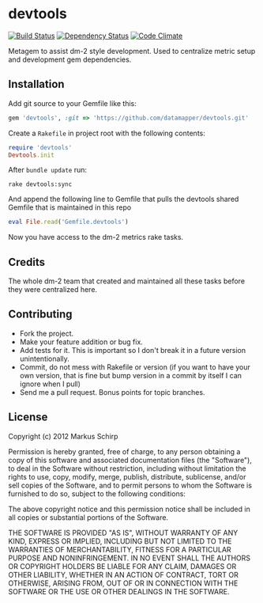 devtools
========

[![Build Status](https://secure.travis-ci.org/datamapper/devtools.png?branch=master)](http://travis-ci.org/datamapper/devtools)
[![Dependency Status](https://gemnasium.com/datamapper/devtools.png)](https://gemnasium.com/datamapper/devtools)
[![Code Climate](https://codeclimate.com/badge.png)](https://codeclimate.com/github/datamapper/devtools)

Metagem to assist dm-2 style development.
Used to centralize metric setup and development gem dependencies.

Installation
------------

Add git source to your Gemfile like this:

```ruby
gem 'devtools', :git => 'https://github.com/datamapper/devtools.git'
```

Create a ``Rakefile`` in project root with the following contents:

```ruby
require 'devtools'
Devtools.init
```

After ``bundle update`` run:
```
rake devtools:sync
```

And append the following line to Gemfile that pulls the devtools shared Gemfile 
that is maintained in this repo

```ruby
eval File.read('Gemfile.devtools')
```

Now you have access to the dm-2 metrics rake tasks.

Credits
-------

The whole dm-2 team that created and maintained all these tasks before they were centralized here.

Contributing
-------------

* Fork the project.
* Make your feature addition or bug fix.
* Add tests for it. This is important so I don't break it in a
  future version unintentionally.
* Commit, do not mess with Rakefile or version
  (if you want to have your own version, that is fine but bump version in a commit by itself I can ignore when I pull)
* Send me a pull request. Bonus points for topic branches.

License
-------

Copyright (c) 2012 Markus Schirp

Permission is hereby granted, free of charge, to any person obtaining
a copy of this software and associated documentation files (the
"Software"), to deal in the Software without restriction, including
without limitation the rights to use, copy, modify, merge, publish,
distribute, sublicense, and/or sell copies of the Software, and to
permit persons to whom the Software is furnished to do so, subject to
the following conditions:

The above copyright notice and this permission notice shall be
included in all copies or substantial portions of the Software.

THE SOFTWARE IS PROVIDED "AS IS", WITHOUT WARRANTY OF ANY KIND,
EXPRESS OR IMPLIED, INCLUDING BUT NOT LIMITED TO THE WARRANTIES OF
MERCHANTABILITY, FITNESS FOR A PARTICULAR PURPOSE AND
NONINFRINGEMENT. IN NO EVENT SHALL THE AUTHORS OR COPYRIGHT HOLDERS BE
LIABLE FOR ANY CLAIM, DAMAGES OR OTHER LIABILITY, WHETHER IN AN ACTION
OF CONTRACT, TORT OR OTHERWISE, ARISING FROM, OUT OF OR IN CONNECTION
WITH THE SOFTWARE OR THE USE OR OTHER DEALINGS IN THE SOFTWARE.
